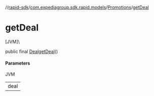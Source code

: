 //[rapid-sdk](../../../index.md)/[com.expediagroup.sdk.rapid.models](../index.md)/[Promotions](index.md)/[getDeal](get-deal.md)

# getDeal

[JVM]\

public final [Deal](../-deal/index.md)[getDeal](get-deal.md)()

#### Parameters

JVM

| |
|---|
| deal |

